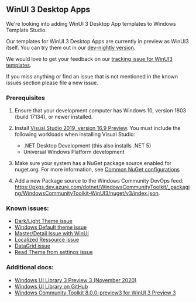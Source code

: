 ## WinUI 3 Desktop Apps

We're looking into adding WinUI 3 Desktop App templates to Windows Template Studio.

Our templates for WinUI 3 Desktop Apps are currently in preview as WinUI3 itself. You can try them out in our [dev-nightly version](./../getting-started-extension.md#nightly--pre-release-feeds-for-windows-template-studio).

We would love to get your feedback on our [tracking issue for WinUI3 templates](https://github.com/microsoft/WindowsTemplateStudio/issues/3810).

If you miss anything or find an issue that is not mentioned in the known issues section please file a new issue.

### Prerequisites

1. Ensure that your development computer has Windows 10, version 1803 (build 17134), or newer installed.

2. Install [Visual Studio 2019, version 16.9 Preview](https://visualstudio.microsoft.com/vs/preview/). You must include the following workloads when installing Visual Studio:
   - .NET Desktop Development (this also installs .NET 5)
   - Universal Windows Platform development

3. Make sure your system has a NuGet package source enabled for nuget.org. For more information, see [Common NuGet configurations](https://docs.microsoft.com/en-us/nuget/consume-packages/configuring-nuget-behavior)

4. Add a new Package source to the Windows Community DevOps feed: https://pkgs.dev.azure.com/dotnet/WindowsCommunityToolkit/_packaging/WindowsCommunityToolkit-WinUI3/nuget/v3/index.json.


### Known issues:
- [Dark/Light Theme issue](https://github.com/microsoft/microsoft-ui-xaml/issues/3384)
- [Windows Default theme issue](https://github.com/microsoft/microsoft-ui-xaml/issues/3385)
- [Master/Detail Issue with WinUI](https://github.com/windows-toolkit/WindowsCommunityToolkit/issues/3433)
- [Localized Ressource issue](https://github.com/microsoft/microsoft-ui-xaml/issues/2602)
- [DataGrid issue](https://github.com/windows-toolkit/WindowsCommunityToolkit/issues/3585)
- [Read Theme from settings issue](https://github.com/microsoft/microsoft-ui-xaml/issues/3730)

### Additional docs:
- [Windows UI Library 3 Preview 3 (November 2020)](https://docs.microsoft.com/es-es/windows/apps/winui/winui3/)
- [Windows UI Library on GitHub](https://github.com/Microsoft/microsoft-ui-xaml)
- [Windows Community Toolkit 8.0.0-preview3 for WinUI 3 Preview 3](https://github.com/windows-toolkit/WindowsCommunityToolkit/issues/3295)

